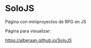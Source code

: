 # SoloJS
Página con miniproyectos de RPG en JS

Página para visualizar:

https://alberaan.github.io/SoloJS
